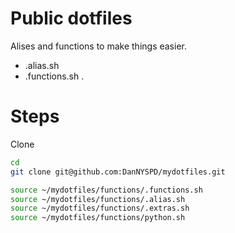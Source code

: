 # Public dotfiles

Alises and functions to make things easier. 

* .alias.sh
* .functions.sh . 


#  Steps

Clone

~~~bash
cd 
git clone git@github.com:DanNYSPD/mydotfiles.git
~~~


~~~bash
source ~/mydotfiles/functions/.functions.sh
source ~/mydotfiles/functions/.alias.sh
source ~/mydotfiles/functions/.extras.sh
source ~/mydotfiles/functions/python.sh
~~~